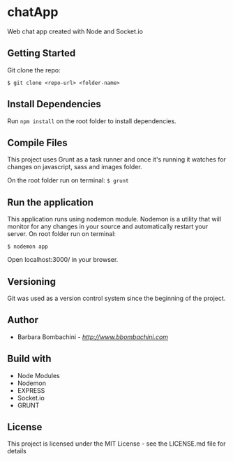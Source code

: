 # chatApp
Web chat app created with Node and Socket.io

## Getting Started
Git clone the repo:

`$ git clone <repo-url> <folder-name>`

## Install Dependencies
Run `npm install` on the root folder to install dependencies.

## Compile Files
This project uses Grunt as a task runner and once it's running it watches for changes on javascript, sass and images folder.

On the root folder run on terminal:
`$ grunt`

## Run the application
This application runs using nodemon module. Nodemon is a utility that will monitor for any changes in your source and automatically restart your server.
On root folder run on terminal:

`$ nodemon app`

Open localhost:3000/ in your browser.

## Versioning
Git was used as a version control system since the beginning of the project.

## Author
+ Barbara Bombachini - *http://www.bbombachini.com*

## Build with
+ Node Modules
+ Nodemon
+ EXPRESS
+ Socket.io
+ GRUNT

## License
This project is licensed under the MIT License - see the LICENSE.md file for details
